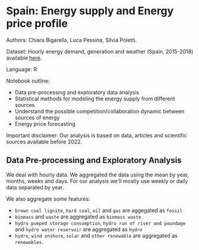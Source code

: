 # Spain: Energy supply and Energy price profile

Authors: Chiara Bigarella, Luca Pessina, Silvia Poletti.

Dataset: Hourly energy demand, generation and weather (Spain, 2015-2018) available [here](https://www.kaggle.com/datasets/nicholasjhana/energy-consumption-generation-prices-and-weather).

Language: R

Notebook outline:
- Data pre-processing and exploratory data analysis
- Statistical methods for modeling the energy supply from different sources
- Understand the possible competition/collaboration dynamic between sources of energy
- Energy price forecasting

Important disclaimer: Our analysis is based on data, articles and scientific sources available before 2022.


## Data Pre-processing and Exploratory Analysis

We deal with hourly data. We aggregated the data using the mean by year, months, weeks and days. For our analysis we'll mostly use weekly or daily data separated by year. 

We also aggregate some features:
- `brown coal lignite`, `hard coal`, `oil` and `gas` are aggegated as `fossil`
- `biomass` and `waste` are aggregated as `biomass waste`
- `hydro pumped storage consumption`, `hydro run of river and poundage` and `hydro water reservoir` are aggregated as `hydro`
- `hydro`, `wind onshore`, `solar` and `other renewable` are aggregated as `renewables`.



<p align="center">
  <img src=" " width="70%">
</p>


<img align="left" width="43%" src=" ">
